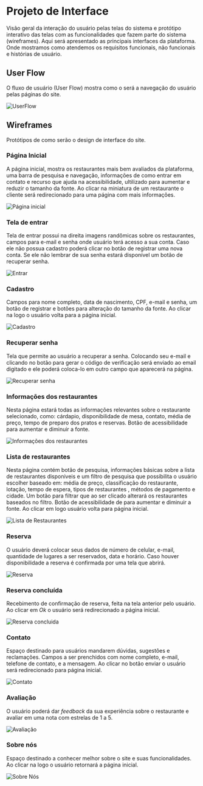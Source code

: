 
# Projeto de Interface

Visão geral da interação do usuário pelas telas do sistema e protótipo interativo das telas com as funcionalidades que fazem parte do sistema (wireframes).
 Aqui será apresentado as principais interfaces da plataforma. Onde mostramos como atendemos os requisitos funcionais, não funcionais e histórias de usuário.

## User Flow
O fluxo de usuário (User Flow) mostra como o será a navegação do usuário pelas páginas do site.

![UserFlow](img/Fluxo-top.png)

## Wireframes

Protótipos de como serão o design de interface do site. 

 ### Página Inicial

A página inicial, mostra os restaurantes mais bem avaliados da plataforma, uma barra de pesquisa e navegação, informações de como entrar em contato e recurso que ajuda na acessibilidade, ultilizado para aumentar e reduzir o tamanho da fonte. Ao clicar na miniatura de um restaurante o cliente será redirecionado para uma página com mais informações. 

![Página inicial](img/Pagina_Inicial.png)

### Tela de entrar

Tela de entrar possui na direita imagens randômicas sobre os restaurantes, campos para e-mail e senha onde usuário terá acesso a sua conta. Caso ele não possua cadastro poderá clicar no botão de registrar uma nova conta. Se ele não lembrar de sua senha estará disponível um botão de recuperar senha. 

![Entrar](img/Entrar.png)

### Cadastro

Campos para nome completo, data de nascimento, CPF, e-mail e senha, um botão de registrar e botões para alteração do tamanho da fonte. Ao clicar na logo o usuário volta para a página inicial.

![Cadastro](img/Cadastro_A_a-.png)

### Recuperar senha

Tela que permite ao usuário a recuperar a senha.  Colocando seu e-mail e clicando no botão para gerar o código de verificação será enviado ao email digitado e ele poderá coloca-lo em outro campo que aparecerá na página. 

![Recuperar senha](img/Recuperar_Senha.png)

### Informações dos restaurantes

Nesta página estará todas as informações relevantes sobre o restaurante selecionado, como: cárdapio, disponibilidade de mesa, contato, média de preço, tempo de preparo dos pratos e reservas. Botão de acessibilidade para aumentar e diminuir a fonte.

![Informações dos restaurantes](img/Informacoes_do_Restaurante_Aa-.png)

### Lista de restaurantes

Nesta página contém botão de pesquisa, informações básicas sobre a lista de restaurantes disponiveis e um filtro de pesquisa que possibilita o usuário escolher baseado em: média de preço, classificação do restaurante, lotação, tempo de espera, tipos de restaurantes , métodos de pagamento e cidade. Um botão para filtrar que ao ser clicado alterará os restaurantes baseados no filtro. Botão de acessibilidade de para aumentar e diminuir a fonte. Ao clicar em logo usuário volta para página inicial. 

![Lista de Restaurantes](img/Lista_de_restaurantes_Aa-.png)

### Reserva

O usuário deverá colocar seus dados de número de celular, e-mail, quantidade de lugares a ser reservados, data e horário. Caso houver disponibilidade a reserva é confirmada por uma tela que abrirá. 

![Reserva](img/Reserva.png)

### Reserva concluída
 
 Recebimento de confirmação de reserva, feita na tela anterior pelo usuário. Ao clicar em *Ok* o usuário será redirecionado a página inicial.

![Reserva concluida](img/Reserva_Concluida.png)

### Contato

Espaço destinado para usuários mandarem dúvidas, sugestões e reclamações. Campos a ser prenchidos com nome completo, e-mail, telefone de contato, e a mensagem. Ao clicar no botão enviar o usuário será redirecionado para página inicial.

![Contato](img/Contato.png)

### Avaliação

O usuário poderá dar *feedback* da sua  experiência sobre o restaurante e avaliar em uma nota com estrelas de 1 a 5.

![Avaliação](img/Avaliacao.png)


### Sobre nós

 Espaço destinado a conhecer melhor sobre o site e suas funcionalidades. Ao clicar na logo o usuário retornará a página inicial.

![Sobre Nós](img/sobre-nos.png)
